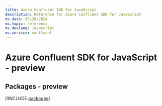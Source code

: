 ```yaml
---
title: Azure Confluent SDK for JavaScript
description: Reference for Azure Confluent SDK for JavaScript
ms.date: 05/28/2024
ms.topic: reference
ms.devlang: javascript
ms.service: confluent
---
```

# Azure Confluent SDK for JavaScript - preview
## Packages - preview
[!INCLUDE [packages](confluent-index.md)]